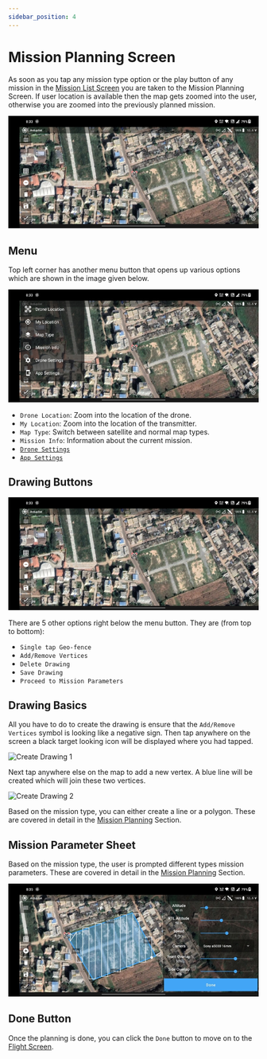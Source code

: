 ```yaml
---
sidebar_position: 4
---
```


# Mission Planning Screen

As soon as you tap any mission type option or the play button of any mission in the
[Mission List Screen](./mission-list-screen.md) you are taken to the Mission Planning Screen. If user location is
available then the map gets zoomed into the user, otherwise you are zoomed into the previously planned mission.

![Mission Planning Screen](./img/mission-planning-screen-intro.jpg)

## Menu

Top left corner has another menu button that opens up various options which are shown in the image given below.

![Menu](./img/mission-planning-screen-menu.jpg)

- `Drone Location`: Zoom into the location of the drone.
- `My Location`: Zoom into the location of the transmitter.
- `Map Type`: Switch between satellite and normal map types.
- `Mission Info`: Information about the current mission.
- [`Drone Settings`](/docs/launchpad/settings/drone-settings.md)
- [`App Settings`](/docs/launchpad/settings/app-settings.md)

## Drawing Buttons

![Drawing Buttons](./img/mission-planning-screen-intro.jpg)

There are 5 other options right below the menu button. They are (from top to bottom):

- `Single tap Geo-fence`
- `Add/Remove Vertices`
- `Delete Drawing`
- `Save Drawing`
- `Proceed to Mission Parameters`

## Drawing Basics

All you have to do to create the drawing is ensure that the `Add/Remove Vertices` symbol is looking like a negative
sign. Then tap anywhere on the screen a black target looking icon will be displayed where you had tapped.

![Create Drawing 1](./img/mission-planning-screen-create-drawing-1.jpg)

Next tap anywhere else on the map to add a new vertex. A blue line will be created which will join these two vertices.

![Create Drawing 2](./img/mission-planning-screen-create-drawing-2.jpg)

Based on the mission type, you can either create a line or a polygon. These are covered in detail in the
[Mission Planning](/docs/category/mission-planning) Section.

## Mission Parameter Sheet

Based on the mission type, the user is prompted different types mission parameters. These are covered in detail in the
[Mission Planning](/docs/category/mission-planning) Section.

![Mission Parameters](./img/mission-planning-screen-parameter-sheet.jpg)

## Done Button

Once the planning is done, you can click the `Done` button to move on to the [Flight Screen](./flight-screen.md).
